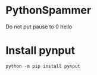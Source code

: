 # PythonSpammer
Do not put pause to 0
hello
# Install pynput
```python
python -m pip install pynput
```
